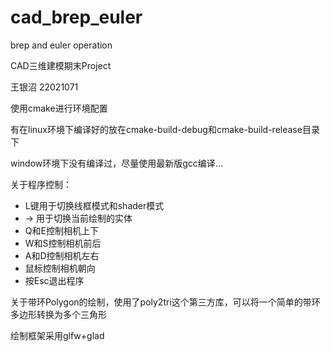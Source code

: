 # cad_brep_euler
brep and euler operation

CAD三维建模期末Project

王银沼 22021071

使用cmake进行环境配置

有在linux环境下编译好的放在cmake-build-debug和cmake-build-release目录下

window环境下没有编译过，尽量使用最新版gcc编译...

关于程序控制：
 * L键用于切换线框模式和shader模式
 * -> 用于切换当前绘制的实体
 * Q和E控制相机上下
 * W和S控制相机前后
 * A和D控制相机左右
 * 鼠标控制相机朝向
 * 按Esc退出程序
 
 关于带环Polygon的绘制，使用了poly2tri这个第三方库，可以将一个简单的带环多边形转换为多个三角形
 
 绘制框架采用glfw+glad
 
 
 
